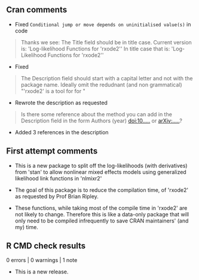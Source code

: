 ## Cran comments

* Fixed `Conditional jump or move depends on uninitialised value(s)` in code

> Thanks we see:
>   The Title field should be in title case. Current version is:
>   'Log-likelihood Functions for 'rxode2''
>   In title case that is:
>   'Log-Likelihood Functions for 'rxode2''

* Fixed

>
>   The Description field should start with a capital letter and not with
>   the package name. Ideally omit the redudnant (and non grammatical)
> "'rxode2' is a tool for for "

* Rewrote the description as requested


> Is there some reference about the method you can add in the Description
> field in the form Authors (year) <doi:10.....> or <arXiv:.....>?

* Added 3 references in the description


## First attempt comments

* This is a new package to split off the log-likelihoods (with
  derivatives) from 'stan' to allow nonlinear mixed effects models
  using generalized likelihood link functions in 'nlmixr2'
  
* The goal of this package is to reduce the compilation time, of
  'rxode2' as requested by Prof Brian Ripley.
  
* These functions, while taking most of the compile time in 'rxode2'
  are not likely to change. Therefore this is like a data-only package that
  will only need to be compiled infrequently to save CRAN maintainers' 
  (and my) time.

## R CMD check results

0 errors | 0 warnings | 1 note

* This is a new release.
